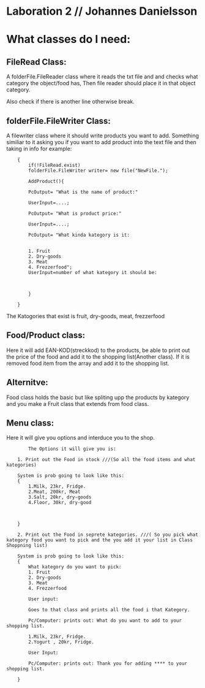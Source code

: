 # Laboration 2 // Johannes Danielsson

# What classes do I need:

## FileRead Class:
A folderFile.FileReader class where it reads the txt file and and checks what category the object/food has, Then file reader should place it in that object category.

Also check if there is another line otherwise break.

## folderFile.FileWriter Class: 
A filewriter class where it should write products you want to add.
Something similiar to it asking you if you want to add product into the text file and then taking in info for example:

		{
			if(!FileRead.exist)
			folderFile.FileWriter writer= new file("NewFile.");
			
			AddProduct(){
			
			PcOutput= "What is the name of product:"
			
			UserInput=....;

			PcOutput= "What is product price:"

			UserInput=....;

			PcOutput= "What kinda kategory is it:
			
		
			1. Fruit
			2. Dry-goods
			3. Meat
			4. Frezzerfood";
			UserInput=number of what kategory it should be: 
					
			
			
			}
			
		}



The Katogories that exist is fruit, dry-goods, meat, frezzerfood

## Food/Product class:
Here it will add EAN-KOD(streckkod) to the products, be able to print out the price of the food and add it to the shopping list(Another class).
If it is removed food item from the array and add it to the shopping list.

## Alternitve:
Food class holds the basic but like spliting upp the products by kategory and you make a Fruit class that extends from food class.


## Menu class:
Here it will give you options and interduce you to the shop. 

			The Options it will give you is:

		1. Print out the Food in stock ///(So all the food items and what kategories)

		System is prob going to look like this:
		{
			1.Milk, 23kr, Fridge.
			2.Meat, 200kr, Meat
			3.Salt, 20kr, dry-goods
			4.Floor, 30kr, dry-good 
			


		} 

		2. Print out the Food in seprete kategories. ///( So you pick what kategory food you want to pick and the you add it your list in Class Shoppning list)
		
		System is prob going to look like this:
		{
			What kategory do you want to pick:
			1. Fruit
			2. Dry-goods
			3. Meat
			4. Frezzerfood
			
			User input:

			Goes to that class and prints all the food i that Kategory.

			Pc/Computer: prints out: What do you want to add to your shopping list. 

			1.Milk, 23kr, Fridge.
			2.Yogurt , 20kr, Fridge.
			
			User Input: 

			Pc/Computer: prints out: Thank you for adding **** to your shopping list. 

		} 

		
